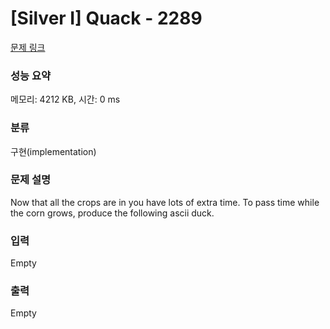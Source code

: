 # [Silver I] Quack - 2289 

[문제 링크](https://www.acmicpc.net/problem/2289) 

### 성능 요약

메모리: 4212 KB, 시간: 0 ms

### 분류

구현(implementation)

### 문제 설명

<p>Now that all the crops are in you have lots of extra time. To pass time while the corn grows, produce the following ascii duck.</p>

### 입력 

 Empty

### 출력 

 Empty

